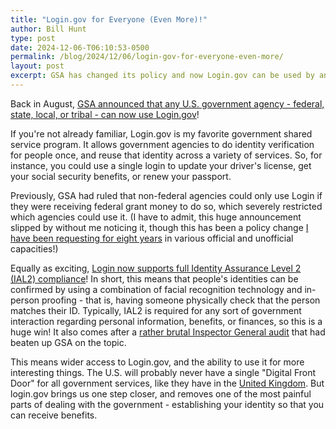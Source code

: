 ```yaml
---
title: "Login.gov for Everyone (Even More)!"
author: Bill Hunt
type: post
date: 2024-12-06-T06:10:53-0500
permalink: /blog/2024/12/06/login-gov-for-everyone-even-more/
layout: post
excerpt: GSA has changed its policy and now Login.gov can be used by any U.S. government agency - federal, state, local, or tribal!
---
```


Back in August, [GSA announced that any U.S. government agency - federal, state, local, or tribal - can now use Login.gov](https://www.gsa.gov/blog/2024/08/26/gsas-logingov-expands-services-into-states)!

If you're not already familiar, Login.gov is my favorite government shared service program. It allows government agencies to do identity verification for people once, and reuse that identity across a variety of services. So, for instance, you could use a single login to update your driver's license, get your social security benefits, or renew your passport.

Previously, GSA had ruled that non-federal agencies could only use Login if they were receiving federal grant money to do so, which severely restricted which agencies could use it. (I have to admit, this huge announcement slipped by without me noticing it, though this has been a policy change [I have been requesting for eight years](/blog/2021/02/18/login-gov-for-everyone/) in various official and unofficial capacities!)

Equally as exciting, [Login now supports full Identity Assurance Level 2 (IAL2) compliance](https://www.gsa.gov/about-us/newsroom/news-releases/gsas-logingov-announces-certification-of-ial2-10092024)! In short, this means that people's identities can be confirmed by using a combination of facial recognition technology and in-person proofing - that is, having someone physically check that the person matches their ID. Typically, IAL2 is required for any sort of government interaction regarding personal information, benefits, or finances, so this is a huge win! It also comes after a [rather brutal Inspector General audit](https://www.gsaig.gov/content/gsa-misled-customers-logingovs-compliance-digital-identity-standards) that had beaten up GSA on the topic.

This means wider access to Login.gov, and the ability to use it for more interesting things. The U.S. will probably never have a single "Digital Front Door" for all government services, like they have in the [United Kingdom](https://gov.uk). But login.gov brings us one step closer, and removes one of the most painful parts of dealing with the government - establishing your identity so that you can receive benefits.

